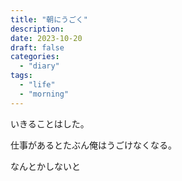 ```yaml
---
title: "朝にうごく"
description:
date: 2023-10-20
draft: false
categories:
  - "diary"
tags:
  - "life"
  - "morning"
---
```


いきることはした。

仕事があるとたぶん俺はうごけなくなる。

なんとかしないと
